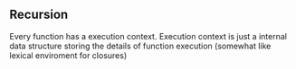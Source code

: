 ## Recursion

Every function has a execution context. Execution context is just a internal data structure storing the details of function execution (somewhat like lexical enviroment for closures)